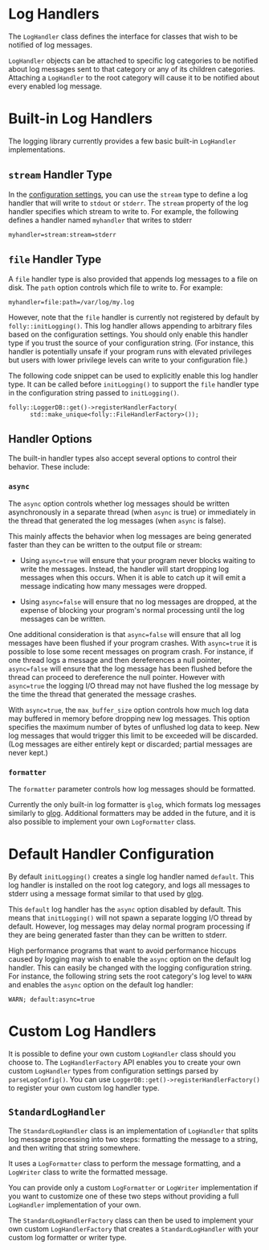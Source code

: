 # Log Handlers

The `LogHandler` class defines the interface for classes that wish to be
notified of log messages.

`LogHandler` objects can be attached to specific log categories to be notified
about log messages sent to that category or any of its children categories.
Attaching a `LogHandler` to the root category will cause it to be notified
about every enabled log message.


# Built-in Log Handlers

The logging library currently provides a few basic built-in `LogHandler`
implementations.

## `stream` Handler Type

In the [configuration settings](Config.md), you can use the `stream` type to
define a log handler that will write to `stdout` or `stderr`.  The `stream`
property of the log handler specifies which stream to write to.  For example,
the following defines a handler named `myhandler` that writes to stderr

```
myhandler=stream:stream=stderr
```

## `file` Handler Type

A `file` handler type is also provided that appends log messages to a file on
disk.  The `path` option controls which file to write to.  For example:

```
myhandler=file:path=/var/log/my.log
```

However, note that the `file` handler is currently not registered by default by
`folly::initLogging()`.  This log handler allows appending to arbitrary files
based on the configuration settings.  You should only enable this handler type
if you trust the source of your configuration string.  (For instance, this
handler is potentially unsafe if your program runs with elevated privileges but
users with lower privilege levels can write to your configuration file.)

The following code snippet can be used to explicitly enable this log handler
type.  It can be called before `initLogging()` to support the `file` handler
type in the configuration string passed to `initLogging()`.

```
folly::LoggerDB::get()->registerHandlerFactory(
      std::make_unique<folly::FileHandlerFactory>());

```

## Handler Options

The built-in handler types also accept several options to control their
behavior.  These include:

### `async`

The `async` option controls whether log messages should be written
asynchronously in a separate thread (when `async` is true) or immediately in
the thread that generated the log messages (when `async` is false).

This mainly affects the behavior when log messages are being generated faster
than they can be written to the output file or stream:

* Using `async=true` will ensure that your program never blocks waiting to
  write the messages.  Instead, the handler will start dropping log messages
  when this occurs.  When it is able to catch up it will emit a message
  indicating how many messages were dropped.

* Using `async=false` will ensure that no log messages are dropped, at the
  expense of blocking your program's normal processing until the log messages
  can be written.

One additional consideration is that `async=false` will ensure that all log
messages have been flushed if your program crashes.  With `async=true` it is
possible to lose some recent messages on program crash.  For instance, if one
thread logs a message and then dereferences a null pointer, `async=false` will
ensure that the log message has been flushed before the thread can proceed to
dereference the null pointer.  However with `async=true` the logging I/O thread
may not have flushed the log message by the time the thread that generated the
message crashes.

With `async=true`, the `max_buffer_size` option controls how much log data may
buffered in memory before dropping new log messages.  This option specifies the
maximum number of bytes of unflushed log data to keep.  New log messages that
would trigger this limit to be exceeded will be discarded.  (Log messages are
either entirely kept or discarded; partial messages are never kept.)

### `formatter`

The `formatter` parameter controls how log messages should be formatted.

Currently the only built-in log formatter is `glog`, which formats log messages
similarly to [glog](https://github.com/google/glog).  Additional formatters may
be added in the future, and it is also possible to implement your own
`LogFormatter` class.


# Default Handler Configuration

By default `initLogging()` creates a single log handler named `default`.
This log handler is installed on the root log category, and logs all messages
to stderr using a message format similar to that used by
[glog](https://github.com/google/glog).

This `default` log handler has the `async` option disabled by default.  This
means that `initLogging()` will not spawn a separate logging I/O thread by
default.  However, log messages may delay normal program processing if they are
being generated faster than they can be written to stderr.

High performance programs that want to avoid performance hiccups caused by
logging may wish to enable the `async` option on the default log handler.
This can easily be changed with the logging configuration string.  For
instance, the following string sets the root category's log level to `WARN` and
enables the `async` option on the default log handler:

```
WARN; default:async=true
```


# Custom Log Handlers

It is possible to define your own custom `LogHandler` class should you choose
to.  The `LogHandlerFactory` API enables you to create your own custom
`LogHandler` types from configuration settings parsed by `parseLogConfig()`.
You can use `LoggerDB::get()->registerHandlerFactory()` to register your own
custom log handler type.

## `StandardLogHandler`

The `StandardLogHandler` class is an implementation of `LogHandler` that
splits log message processing into two steps: formatting the message to a
string, and then writing that string somewhere.

It uses a `LogFormatter` class to perform the message formatting, and a
`LogWriter` class to write the formatted message.

You can provide only a custom `LogFormatter` or `LogWriter` implementation if
you want to customize one of these two steps without providing a full
`LogHandler` implementation of your own.

The `StandardLogHandlerFactory` class can then be used to implement your own
custom `LogHandlerFactory` that creates a `StandardLogHandler` with your custom
log formatter or writer type.
